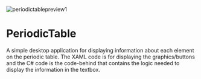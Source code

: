 ![periodictablepreview1](https://user-images.githubusercontent.com/103766177/163724685-a63e7f4e-288f-463e-a46f-eee0b3a5ee37.png)
# PeriodicTable

A simple desktop application for displaying information about each element on the periodic table. The XAML code is for displaying the graphics/buttons and the C# code is the code-behind that contains the logic needed to display the information in the textbox.
